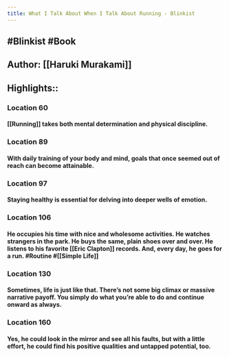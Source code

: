 ```yaml
---
title: What I Talk About When I Talk About Running - Blinkist
---
```


## #Blinkist #Book

## Author: [[Haruki Murakami]]

## Highlights::
### Location 60
#### [[Running]] takes both mental determination and physical discipline.

### Location 89
#### With daily training of your body and mind, goals that once seemed out of reach can become attainable.

### Location 97
#### Staying healthy is essential for delving into deeper wells of emotion.

### Location 106
#### He occupies his time with nice and wholesome activities. He watches strangers in the park. He buys the same, plain shoes over and over. He listens to his favorite [[Eric Clapton]] records. And, every day, he goes for a run. #Routine #[[Simple Life]]

### Location 130
#### Sometimes, life is just like that. There’s not some big climax or massive narrative payoff. You simply do what you’re able to do and continue onward as always.

### Location 160
#### Yes, he could look in the mirror and see all his faults, but with a little effort, he could find his positive qualities and untapped potential, too.
